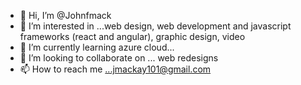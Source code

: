 - 👋 Hi, I’m @Johnfmack
- 👀 I’m interested in ...web design, web development and javascript frameworks (react and angular), graphic design, video
- 🌱 I’m currently learning azure cloud...
- 💞️ I’m looking to collaborate on ... web redesigns
- 📫 How to reach me ...jmackay101@gmail.com

<!---
Johnfmack/Johnfmack is a ✨ special ✨ repository because its `README.md` (this file) appears on your GitHub profile.
You can click the Preview link to take a look at your changes.
--->
